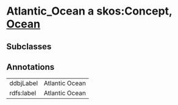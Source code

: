 # Atlantic_Ocean a skos:Concept, [Ocean](/0.1/Ocean)

## Subclasses

## Annotations

|||
|-----|-----|
|ddbjLabel|Atlantic Ocean|
|rdfs:label|Atlantic Ocean|


